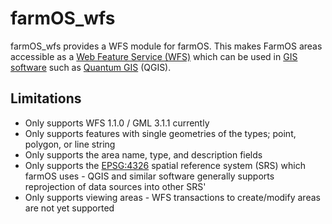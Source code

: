 # farmOS_wfs

farmOS_wfs provides a WFS module for farmOS. This makes FarmOS areas accessible as a [Web Feature Service (WFS)](https://www.opengeospatial.org/standards/wfs)
which can be used in [GIS software](https://en.wikipedia.org/wiki/Geographic_information_system) such as [Quantum GIS](https://qgis.org) (QGIS).

## Limitations

* Only supports WFS 1.1.0 / GML 3.1.1 currently
* Only supports features with single geometries of the types; point, polygon, or line string
* Only supports the area name, type, and description fields
* Only supports the [EPSG:4326](https://epsg.io/4326) spatial reference system (SRS) which farmOS uses - QGIS and similar software generally supports reprojection of data sources into other SRS'
* Only supports viewing areas - WFS transactions to create/modify areas are not yet supported
